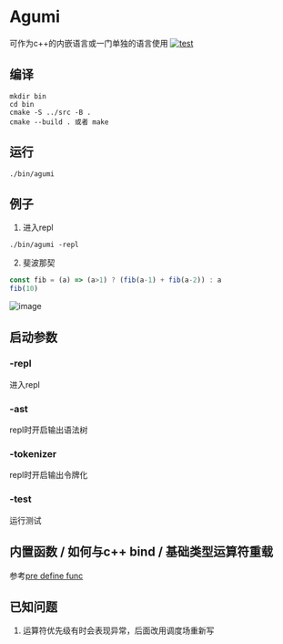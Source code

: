 # Agumi
可作为c++的内嵌语言或一门单独的语言使用
[![test](https://github.com/zanllp/agumi/actions/workflows/test.yml/badge.svg)](https://github.com/zanllp/agumi/actions/workflows/test.yml)
## 编译
```shell
mkdir bin
cd bin
cmake -S ../src -B .
cmake --build . 或者 make
```
## 运行
```shell
./bin/agumi
```
## 例子
1. 进入repl
```shell
./bin/agumi -repl
```
2. 斐波那契
```js
const fib = (a) => (a>1) ? (fib(a-1) + fib(a-2)) : a
fib(10)
```
![image](https://user-images.githubusercontent.com/25872019/118397323-ff982a00-b685-11eb-9bf6-897e5ea5c23e.png)

## 启动参数
### -repl
进入repl
### -ast
repl时开启输出语法树
### -tokenizer
repl时开启输出令牌化
### -test
运行测试
## 内置函数 / 如何与c++ bind / 基础类型运算符重载
参考[pre define func](./src/PreDefineFn.h)
## 已知问题
1. 运算符优先级有时会表现异常，后面改用调度场重新写
